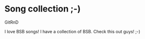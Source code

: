 Song collection ;-)
===================

GitRnD

I love BSB songs!
I have a collection of BSB. Check this out guys! ;-)
